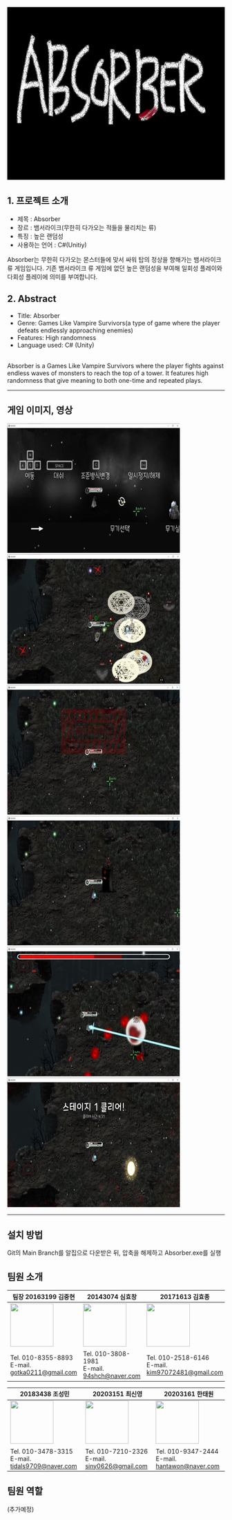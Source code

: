 <img src="./pagesource/main.png"  width="800" height="400"/>

## 1. 프로젝트 소개

 - 제목 : Absorber
 - 장르 : 뱀서라이크(무한히 다가오는 적들을 물리치는 류)
 - 특징 : 높은 랜덤성
 - 사용하는 언어 : C#(Unitiy)


  Absorber는 무한히 다가오는 몬스터들에 맞서 싸워 탑의 정상을 향해가는 뱀서라이크류 게임입니다. 기존 뱀서라이크 류 게임에 없던 높은 랜덤성을 부여해 일회성 플레이와 다회성 플레이에 의미를 부여합니다.


## 2. Abstract

-   Title: Absorber
-   Genre:  Games Like Vampire Survivors(a type of game where the player defeats endlessly approaching enemies)
-   Features: High randomness
-   Language used: C# (Unity)

<br>
Absorber is a Games Like Vampire Survivors where the player fights against endless waves of monsters to reach the top of a tower. It features high randomness that give meaning to both one-time and repeated plays. 
 


----
## 게임 이미지, 영상

<img src="./pagesource/1.jpg"  width="400" height="300"/> <img src="./pagesource/2.jpg"  width="400" height="300"/>
<img src="./pagesource/3.jpg"  width="400" height="300"/>  <img src="./pagesource/4.jpg"  width="400" height="300"/>
<img src="./pagesource/6.jpg"  width="400" height="300"/> <img src="./pagesource/7.jpg"  width="400" height="300"/>


----
## 설치 방법

Git의 Main Branch를 알집으로 다운받은 뒤, 압축을 해제하고 Absorber.exe를 실행



## 팀원 소개

 
 팀장 20163199 김중현                               | 20143074 심효창                                   |  20171613 김효종 | 
 ----| ----| ----| 
 <img src="./pagesource/kimhyun.jpg"  width="100" height="100"/> |<img src="./pagesource/simchang.jpg"  width="100" height="100"/> |<img src="./pagesource/kimjong.jpg"  width="100" height="100"/> |
 Tel. 010-8355-8893 <br> E-mail. gotka0211@gmail.com|Tel. 010-3808-1981 <br> E-mail. 94shch@naver.com   |Tel. 010-2518-6146 <br> E-mail. kim97072481@gmail.com|
 

 20183438 조성민                                     | 20203151 최신영                                   |  20203161 한태원 | 
 ----|----|  ----|
 <img src="./pagesource/chomin.jpg"  width="100" height="100"/>  |<img src="./pagesource/choi.jpg"  width="100" height="100"/> | <img src="./pagesource/han.jpg"  width="100" height="100"/> |
 Tel. 010-3478-3315 <br> E-mail. tjdals9709@naver.com| Tel. 010-7210-2326 <br> E-mail. siny0626@gmail.com| Tel. 010-9347-2444 <br> E-mail. hantawon@naver.com|
 
 ## 팀원 역할
 
 (추가예정)
